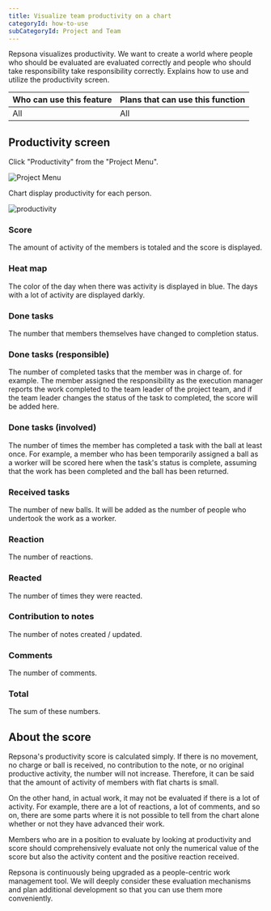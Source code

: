 ```yaml
---
title: Visualize team productivity on a chart
categoryId: how-to-use
subCategoryId: Project and Team
---
```


Repsona visualizes productivity. We want to create a world where people who should be evaluated are evaluated correctly and people who should take responsibility take responsibility correctly. Explains how to use and utilize the productivity screen.

|Who can use this feature|Plans that can use this function|
|---|---|
|All|All|

## Productivity screen

Click "Productivity" from the "Project Menu".

![Project Menu](/images/help/project-menu.en.png)

Chart display productivity for each person.

![productivity](/images/features/en/productivity.webp)

### Score

The amount of activity of the members is totaled and the score is displayed.

### Heat map

The color of the day when there was activity is displayed in blue. The days with a lot of activity are displayed darkly.

### Done tasks

The number that members themselves have changed to completion status.

### Done tasks (responsible)

The number of completed tasks that the member was in charge of. for example. The member assigned the responsibility as the execution manager reports the work completed to the team leader of the project team, and if the team leader changes the status of the task to completed, the score will be added here.

### Done tasks (involved)

The number of times the member has completed a task with the ball at least once. For example, a member who has been temporarily assigned a ball as a worker will be scored here when the task's status is complete, assuming that the work has been completed and the ball has been returned.

### Received tasks

The number of new balls. It will be added as the number of people who undertook the work as a worker.

### Reaction

The number of reactions.

### Reacted

The number of times they were reacted.

### Contribution to notes

The number of notes created / updated.

### Comments

The number of comments.

### Total

The sum of these numbers.

## About the score

Repsona's productivity score is calculated simply. If there is no movement, no charge or ball is received, no contribution to the note, or no original productive activity, the number will not increase. Therefore, it can be said that the amount of activity of members with flat charts is small.

On the other hand, in actual work, it may not be evaluated if there is a lot of activity. For example, there are a lot of reactions, a lot of comments, and so on, there are some parts where it is not possible to tell from the chart alone whether or not they have advanced their work.

Members who are in a position to evaluate by looking at productivity and score should comprehensively evaluate not only the numerical value of the score but also the activity content and the positive reaction received.

Repsona is continuously being upgraded as a people-centric work management tool. We will deeply consider these evaluation mechanisms and plan additional development so that you can use them more conveniently.
